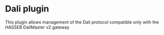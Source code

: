 # Dali plugin

This plugin allows management of the Dali protocol compatible only with the HASSEB DaliMaster v2 gateway
